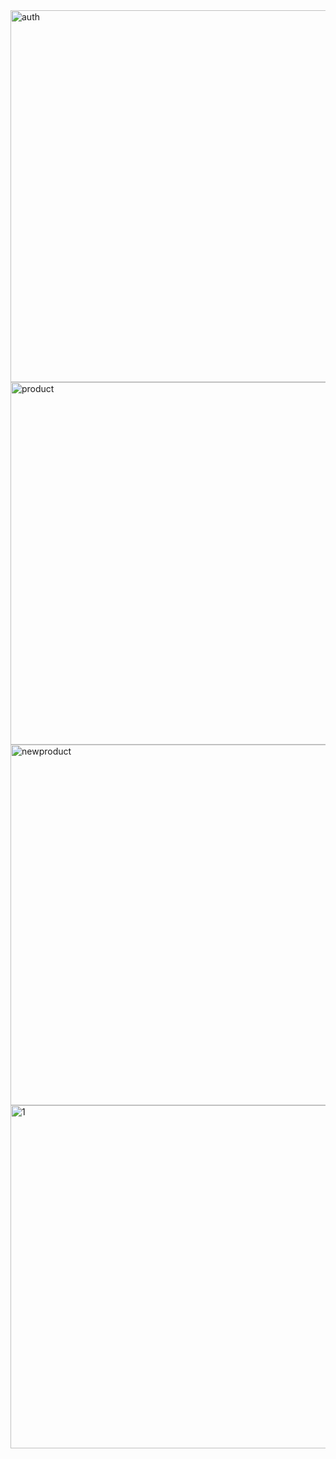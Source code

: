 <img width="595" alt="auth" src="https://github.com/talhachaimae/act4/assets/127420414/7eb5e20e-9cd8-4eb8-84b3-fd94621c39b6">
<img width="580" alt="product" src="https://github.com/talhachaimae/act4/assets/127420414/9e8f8d8f-cd66-4901-9646-17c23a751a5d">
<img width="577" alt="newproduct" src="https://github.com/talhachaimae/act4/assets/127420414/7bf22d75-84f3-4e31-84cb-f5bbcedf72e4">
<img width="549" alt="1" src="https://github.com/talhachaimae/act4/assets/127420414/a30950f4-7a9e-4b7c-b016-e45e7fba4d2e">

